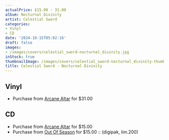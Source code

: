 ```yaml
---
actualPrice: $15.00 - 31.00
album: Nocturnal Divinity
artist: Celestial Sword
categories:
- Vinyl
- CD
date: '2024-10-15T05:02:16'
draft: false
images:
- /images/covers/celestial_sword-nocturnal_divinity.jpg
inStock: true
thumbnailImage: /images/covers/celestial_sword-nocturnal_divinity-thumb.jpg
title: Celestial Sword - Nocturnal Divinity
---
```


## Vinyl
* Purchase from [Arcane Altar](https://arcanealtar.bigcartel.com/product/celestial-sword-nocturnal-divinity-12-lp) for $31.00
## CD
* Purchase from [Arcane Altar](https://arcanealtar.bigcartel.com/product/celestial-sword-nocturnal-divinity-cd) for $15.00
* Purchase from [Out Of Season](https://www.outofseasonlabel.com/products/celestial-sword-nocturnal-divinity-cd-digipak) for $15.00 :: (digipak, lim.200)
